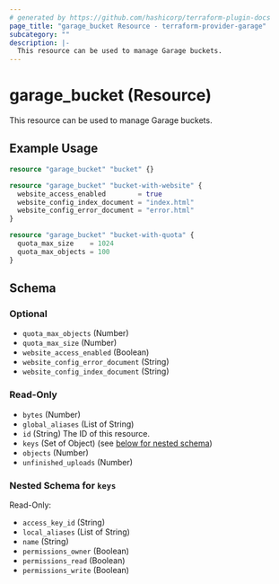 ```yaml
---
# generated by https://github.com/hashicorp/terraform-plugin-docs
page_title: "garage_bucket Resource - terraform-provider-garage"
subcategory: ""
description: |-
  This resource can be used to manage Garage buckets.
---
```


# garage_bucket (Resource)

This resource can be used to manage Garage buckets.

## Example Usage

```terraform
resource "garage_bucket" "bucket" {}

resource "garage_bucket" "bucket-with-website" {
  website_access_enabled        = true
  website_config_index_document = "index.html"
  website_config_error_document = "error.html"
}

resource "garage_bucket" "bucket-with-quota" {
  quota_max_size    = 1024
  quota_max_objects = 100
}
```

<!-- schema generated by tfplugindocs -->
## Schema

### Optional

- `quota_max_objects` (Number)
- `quota_max_size` (Number)
- `website_access_enabled` (Boolean)
- `website_config_error_document` (String)
- `website_config_index_document` (String)

### Read-Only

- `bytes` (Number)
- `global_aliases` (List of String)
- `id` (String) The ID of this resource.
- `keys` (Set of Object) (see [below for nested schema](#nestedatt--keys))
- `objects` (Number)
- `unfinished_uploads` (Number)

<a id="nestedatt--keys"></a>
### Nested Schema for `keys`

Read-Only:

- `access_key_id` (String)
- `local_aliases` (List of String)
- `name` (String)
- `permissions_owner` (Boolean)
- `permissions_read` (Boolean)
- `permissions_write` (Boolean)


